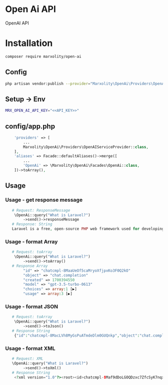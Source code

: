 # Open Ai API
OpenAI API
# Installation
```bash
composer require marxolity/open-ai
```
## Config
```bash
php artisan vendor:publish --provider="Marxolity\OpenAi\Providers\OpenAIServiceProvider" --tag="config"
```
## Setup -> Env
```bash
MRX_OPEN_AI_API_KEY="<<API_KEY>>"
```
## config/app.php
```php
    'providers' => [
        ...
        Marxolity\OpenAi\Providers\OpenAIServiceProvider::class,
    ],
    'aliases' => Facade::defaultAliases()->merge([
        ...
        'OpenAi' => \Marxolity\OpenAi\Facades\OpenAi::class,
    ])->toArray(),
```
## Usage
### Usage - get response message
```php
   # Request: ResponseMessage
    \OpenAi::query("What is Laravel?")
        ->send()->responseMessage
   # Response: String
   Laravel is a free, open-source PHP web framework used for developing web applications. It fol...
```
### Usage - format Array
```php
   # Request: toArray
    \OpenAi::query("What is Laravel?")
        ->send()->toArray()
   # Response Array
        "id" => "chatcmpl-8MaaUeOf5caMryoXfjpxKo3F0Q2kO"
        "object" => "chat.completion"
        "created" => 1700394550
        "model" => "gpt-3.5-turbo-0613"
        "choices" => array:1 [▶]
        "usage" => array:3 [▶]
```

### Usage - format JSON
```php
   # Request: toArray
    \OpenAi::query("What is Laravel?")
        ->send()->toJson()
   # Response String
    {"id":"chatcmpl-8MacLVh8MyGsPuATmdeDlm0GUQnkp","object":"chat.completion","created":1700394665,"model":"gpt-3.5-turbo-0613","choices":[{"index":0,"message":{"ro ...
```
### Usage - format XML
```php
   # Request: XML
   \OpenAi::query("What is Laravel?")
        ->send()->toXml()
   # Response String
    <?xml version="1.0"?><root><id>chatcmpl-8Maf9dDoLGOQDzxc7ZfcSyK7nqxm3</id><object>chat.completion</object><created>1700394839</created><model>gpt-3.5-turbo-0613</model><choices><...
```

